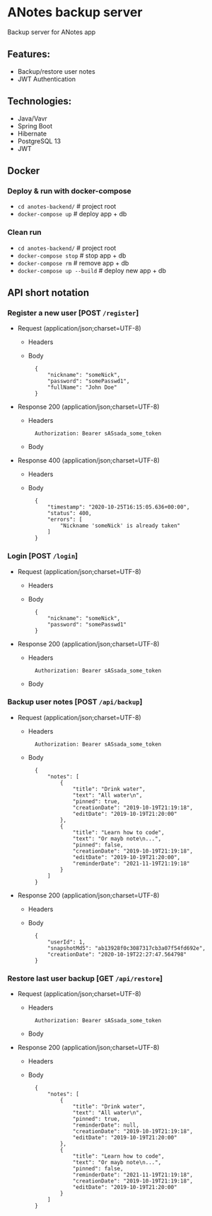 # ANotes backup server
Backup server for ANotes app

## Features:
+ Backup/restore user notes
+ JWT Authentication

## Technologies:
+ Java/Vavr
+ Spring Boot
+ Hibernate
+ PostgreSQL 13
+ JWT

## Docker

### Deploy & run with docker-compose
+ `cd anotes-backend/` # project root
+ `docker-compose up` # deploy app + db

### Clean run
+ `cd anotes-backend/` # project root
+ `docker-compose stop` # stop app + db
+ `docker-compose rm` # remove app + db
+ `docker-compose up --build` # deploy new app + db

## API short notation

### Register a new user [POST `/register`]
+ Request (application/json;charset=UTF-8)

    + Headers
    + Body
    
            {
                "nickname": "someNick",
                "password": "somePasswd1",
                "fullName": "John Doe"
            }
+ Response 200 (application/json;charset=UTF-8)
   
    + Headers
    
            Authorization: Bearer sASsada_some_token
            
    + Body
    
+ Response 400 (application/json;charset=UTF-8)

    + Headers
    
    + Body
    
            {
                "timestamp": "2020-10-25T16:15:05.636+00:00",
                "status": 400,
                "errors": [
                    "Nickname 'someNick' is already taken"
                ]
            }

### Login [POST `/login`]
+ Request (application/json;charset=UTF-8)

    + Headers
    
    + Body
    
            {
                "nickname": "someNick",
                "password": "somePasswd1"
            }
            
+ Response 200 (application/json;charset=UTF-8)
   
    + Headers
    
            Authorization: Bearer sASsada_some_token
            
    + Body
        
### Backup user notes [POST `/api/backup`]
+ Request (application/json;charset=UTF-8)

    + Headers
    
            Authorization: Bearer sASsada_some_token
            
    + Body
    
            {
                "notes": [
                    {
                        "title": "Drink water",
                        "text": "All water\n",
                        "pinned": true,
                        "creationDate": "2019-10-19T21:19:18",
                        "editDate": "2019-10-19T21:20:00"
                    },
                    {
                        "title": "Learn how to code",
                        "text": "Or mayb note\n...",
                        "pinned": false,
                        "creationDate": "2019-10-19T21:19:18",
                        "editDate": "2019-10-19T21:20:00",
                        "reminderDate": "2021-11-19T21:19:18"
                    }
                ]
            }
            
+ Response 200 (application/json;charset=UTF-8)
   
    + Headers
            
    + Body
            
            {
                "userId": 1,
                "snapshotMd5": "ab13928f0c3087317cb3a07f54fd692e",
                "creationDate": "2020-10-19T22:27:47.564798"
            }

### Restore last user backup [GET `/api/restore`]
+ Request (application/json;charset=UTF-8)

    + Headers
    
            Authorization: Bearer sASsada_some_token
            
    + Body
            
+ Response 200 (application/json;charset=UTF-8)
   
    + Headers
            
    + Body
            
            {
                "notes": [
                    {
                        "title": "Drink water",
                        "text": "All water\n",
                        "pinned": true,
                        "reminderDate": null,
                        "creationDate": "2019-10-19T21:19:18",
                        "editDate": "2019-10-19T21:20:00"
                    },
                    {
                        "title": "Learn how to code",
                        "text": "Or mayb note\n...",
                        "pinned": false,
                        "reminderDate": "2021-11-19T21:19:18",
                        "creationDate": "2019-10-19T21:19:18",
                        "editDate": "2019-10-19T21:20:00"
                    }
                ]
            }
